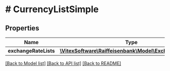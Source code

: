 # # CurrencyListSimple

## Properties

Name | Type | Description | Notes
------------ | ------------- | ------------- | -------------
**exchangeRateLists** | [**\VitexSoftware\Raiffeisenbank\Model\ExchangeRateList[]**](ExchangeRateList.md) |  |

[[Back to Model list]](../../README.md#models) [[Back to API list]](../../README.md#endpoints) [[Back to README]](../../README.md)
